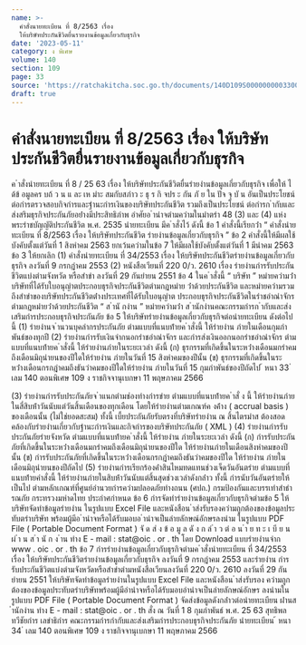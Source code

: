 ```yaml
---
name: >-
  คำสั่งนายทะเบียน ที่ 8/2563 เรื่อง
  ให้บริษัทประกันชีวิตยื่นรายงานข้อมูลเกี่ยวกับธุรกิจ
date: '2023-05-11'
category: ง พิเศษ
volume: 140
section: 109
page: 33
source: 'https://ratchakitcha.soc.go.th/documents/140D109S0000000003300.pdf'
draft: true
---
```


# คำสั่งนายทะเบียน ที่ 8/2563 เรื่อง ให้บริษัทประกันชีวิตยื่นรายงานข้อมูลเกี่ยวกับธุรกิจ

ค ําสั่งนํายทะเบียน ที่ 8 / 25 63 เรื่อง ให้บริษัทประกันชีวิตยื่นรํายงํานข้อมูลเกี่ยวกับธุรกิจ เพื่อให้ ไ ด้ข้ อมูลคร บถ้ ว น แ ละ เห มําะ สมกับสภําว ะ ธุ ร กิ จปร ะ กัน ภั ย ใน ปัจ จุ บั น อันเป็นประโยชน์ต่อกํารตรวจสอบกิจกํารและฐํานะกํารเงินของบริษัทประกันชีวิต รวมถึงเป็นประโยชน์ ต่อกํารก ํากับและส่งสริมธุรกิจประกันภัยอย่ํางมีประสิทธิภําพ อําศัยอ ํานําจตํามควํามในมําตรํา 48 (3) และ (4) แห่งพระรําชบัญญัติประกันชีวิต พ.ศ. 2535 นํายทะเบียน มีค ําสั่งไว้ ดังนี้ ข้อ 1 คําสั่งนี้เรียกว่ํา “ คําสั่งนํายทะเบียน ที่ 8/2563 เรื่อง ให้บริษัทประกันชีวิต รํายงํานข้อมูลเกี่ยวกับธุรกิจ ” ข้อ 2 คําสั่งนี้ให้มีผลใช้บังคับตั้งแต่วันที่ 1 สิงหําคม 2563 ยกเว้นควํามในข้อ 7 ให้มีผลใช้บังคับตั้งแต่วันที่ 1 มีนําคม 2563 ข้อ 3 ให้ยกเลิก (1) คําสั่งนํายทะเบียน ที่ 34/2553 เรื่อง ให้บริษัทประกันชีวิตรํายงํานข้อมูลเกี่ยวกับธุรกิจ ลงวันที่ 9 กรกฎําคม 2553 (2) หนังสือเวียนที่ 220 0/ว. 2610 เรื่อง รํายงํานกํารรับประกันชีวิตแบ่งตํามจังหวัด หรือสําขํา ลงวันที่ 29 กันยํายน 2551 ข้อ 4 ในค ําสั่งนี้ “ บริษัท ” หมํายควํามว่ํา บริษัทที่ได้รับใบอนุญําตประกอบธุรกิจประกันชีวิตตํามกฎหมําย ว่ําด้วยประกันชีวิต และหมํายควํามรวมถึงสําขําของบริษัทประกันชีวิตต่ํางประเทศที่ได้รับใบอนุญําต ประกอบธุรกิจประกันชีวิตในรําชอําณําจักรตํามกฎหมํายว่ําด้วยประกันชีวิต “ ส ํานั กงําน ” หมํายควํามว่ํา ส ํานักงํานคณะกรรมกํารก ํากับและส่งเสริมกํารประกอบธุรกิจประกันภัย ข้อ 5 ให้บริษัทรํายงํานข้อมูลเกี่ยวกับธุรกิจต่อนํายทะเบียน ดังต่อไปนี้ (1) รํายงํานจ ํานวนบุคลํากรประกันภัย ตํามแบบที่แนบท้ํายค ําสั่งนี้ ให้รํายงําน ภํายในเดือนกุมภําพันธ์ของทุกปี (2) รํายงํานกํารรับเงินจํากนอกรําชอําณําจักร และกํารส่งเงินออกนอกรําชอําณําจักร ตํามแบบที่แนบท้ํายค ําสั่งนี้ ให้รํายงํานภํายในระยะเวลํา ดังนี้ (ก) ธุรกรรมที่เกิดขึ้นในระหว่ํางเดือนมกรําคมถึงเดือนมิถุนํายนของปีใดให้รํายงําน ภํายในวันที่ 15 สิงหําคมของปีนั้น (ข) ธุรกรรมที่เกิดขึ้นในระหว่ํางเดือนกรกฎําคมถึงธันวําคมของปีใดให้รํายงําน ภํายในวันที่ 15 กุมภําพันธ์ของปีถัดไป ้ หนา 33 ่ เลม 140 ตอนพิเศษ 109 ง ราชกิจจานุเบกษา 11 พฤษภาคม 2566

(3) รํายงํานกํารรับประกันภัยจ ําแนกตํามช่องทํางกํารขําย ตํามแบบที่แนบท้ํายค ําสั่ ง นี้ ให้รํายงํานภํายในสี่สิบห้ําวันนับแต่วันสิ้นเดือนของทุกเดือน โดยให้รํายงํานตํามเกณฑ์ค งค้ําง ( accrual basis ) ของเดือนนั้น (ไม่ใช่ยอดสะสม) ทั้งนี้ เบี้ยประกันภัยรับตรงที่บริษัทรํายงําน ณ สิ้นไตรมําส ต้องสอดคล้องกับรํายงํานเกี่ยวกับฐํานะกํารเงินและกิจกํารของบริษัทประกันภัย ( XML ) (4) รํายงํานกํารรับประกันภัยรํายจังหวัด ตํามแบบที่แนบท้ํายค ําสั่งนี้ ให้รํายงําน ภํายในระยะเวลํา ดังนี้ (ก) กํารรับประกันภัยที่เกิดขึ้นในระหว่ํางเดือนมกรําคมถึงเดือนมิถุนํายนของปีใด ให้รํายงํานภํายในเดือนสิงหําคมของปีนั้น (ข) กํารรับประกันภัยที่เกิดขึ้นในระหว่ํางเดือนกรกฎําคมถึงธันวําคมของปีใด ให้รํายงําน ภํายในเดือนมิถุนํายนของปีถัดไป (5) รํายงํานกํารเรียกร้องค่ําสินไหมทดแทนช่วงเจ็ดวันอันตรําย ตํามแบบที่แนบท้ํายคําสั่งนี้ ให้รํายงํานภํายในสิบห้ําวันนับแต่สิ้นสุดช่วงเวลําดังกล่ําว ทั้งนี้ กํารนับวันอันตรํายให้เป็นไป ตํามหลักเกณฑ์ที่ศูนย์อํานวยกํารควํามปลอดภัยทํางถนน (ศปถ.) กรมป้องกันและบรรเทําสําธํารณภัย กระทรวงมหําดไทย ประกําศกําหนด ข้อ 6 กํารจัดทํารํายงํานข้อมูลเกี่ยวกับธุรกิจตํามข้อ 5 ให้บริษัทจัดทําข้อมูลรํายงําน ในรูปแบบ Excel File และหนังสือน ําส่งรับรองควํามถูกต้องของข้อมูลประทับตรําบริษัท พร้อมผู้มีอ ํานําจหรือได้รับมอบอ ํานําจเป็นลํายลักษณ์อักษรลงนําม ในรูปแบบ PDF File ( Portable Document Format ) จั ด ส่ ง ข้ อ มู ล ดั ง ก ล่ ํา ว ต่ อ น ํา ย ท ะ เ บี ย น ผ่ ํา น ส ํา นั ก ง ําน ทําง E - mail : stat@oic . or . th โดย Download แบบรํายงํานจําก www . oic . or . th ข้อ 7 กํารรํายงํานข้อมูลเกี่ยวกับธุรกิจตํามค ําสั่งนํายทะเบียน ที่ 34/2553 เรื่อง ให้บริษัทประกันชีวิตรํายงํานข้อมูลเกี่ยวกับธุรกิจ ลงวันที่ 9 กรกฎําคม 2553 และรํายงําน กํารรับประกันชีวิตแบ่งตํามจังหวัดหรือสําขําตํามหนังสือเวียนลงวันที่ 220 0/ว. 2610 ลงวันที่ 29 กันยํายน 2551 ให้บริษัทจัดทําข้อมูลรํายงํานในรูปแบบ Excel File และหนังสือน ําส่งรับรอง ควํามถูกต้องของข้อมูลประทับตรําบริษัทพร้อมผู้มีอํานําจหรือได้รับมอบอํานําจเป็นลํายลักษณ์อักษร ลงนํามในรูปแบบ PDF File ( Portable Document Format ) จัดส่งข้อมูลดังกล่ําวต่อนํายทะเบียน ผ่ํานส ํานักงําน ทําง E - mail : stat@oic . or . th สั่ง ณ วันที่ 1 8 กุมภําพันธ์ พ.ศ. 25 63 สุทธิพล ทวีชัยกําร เลขําธิกําร คณะกรรมกํารกํากับและส่งเสริมกํารประกอบธุรกิจประกันภัย นํายทะเบียน ้ หนา 34 ่ เลม 140 ตอนพิเศษ 109 ง ราชกิจจานุเบกษา 11 พฤษภาคม 2566
